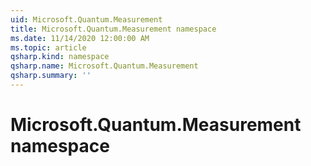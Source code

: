 ```yaml
---
uid: Microsoft.Quantum.Measurement
title: Microsoft.Quantum.Measurement namespace
ms.date: 11/14/2020 12:00:00 AM
ms.topic: article
qsharp.kind: namespace
qsharp.name: Microsoft.Quantum.Measurement
qsharp.summary: ''
---
```


# Microsoft.Quantum.Measurement namespace



